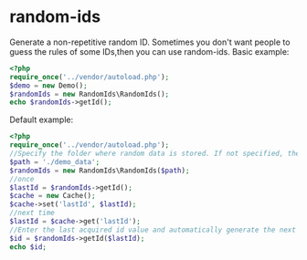 # random-ids
Generate a non-repetitive random ID.
Sometimes you don't want people to guess the rules of some IDs,then you can use random-ids.
Basic example:
```php
<?php
require_once('../vendor/autoload.php');
$demo = new Demo();
$randomIds = new RandomIds\RandomIds();
echo $randomIds->getId();
```
Default example:
```php
<?php
require_once('../vendor/autoload.php');
//Specify the folder where random data is stored. If not specified, the data will be stored in the vendor folder.
$path = './demo_data';
$randomIds = new RandomIds\RandomIds($path);
//once
$lastId = $randomIds->getId();
$cache = new Cache();
$cache->set('lastId', $lastId);
//next time
$lastId = $cache->get('lastId');
//Enter the last acquired id value and automatically generate the next order of magnitude random table if the data file is lost.
$id = $randomIds->getId($lastId);
echo $id;
```
